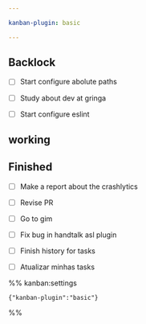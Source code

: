 ```yaml
---

kanban-plugin: basic

---
```


## Backlock

- [ ] Start configure abolute paths
- [ ] Study about dev at gringa
- [ ] Start configure eslint


## working



## Finished

- [ ] Make a report about the crashlytics
- [ ] Revise PR
- [ ] Go to gim
- [ ] Fix bug in handtalk asl plugin
- [ ] Finish history for tasks
- [ ] Atualizar minhas tasks




%% kanban:settings
```
{"kanban-plugin":"basic"}
```
%%